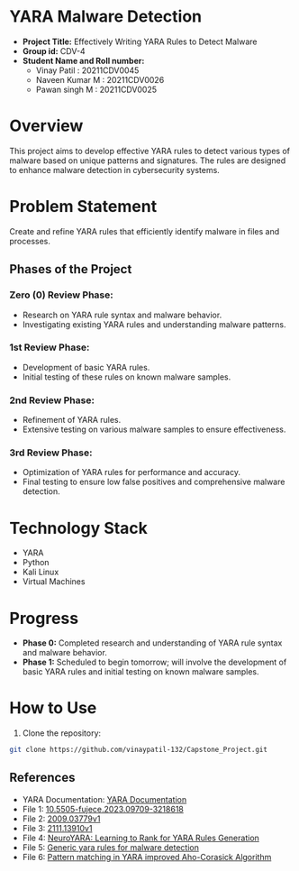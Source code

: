 # YARA Malware Detection

- **Project Title:** Effectively Writing YARA Rules to Detect Malware 
- **Group id:** CDV-4
- **Student Name and Roll number:**
  - Vinay Patil : 20211CDV0045
  - Naveen Kumar M : 20211CDV0026
  - Pawan singh M : 20211CDV0025

# Overview
This project aims to develop effective YARA rules to detect various types of malware based on unique patterns and signatures. The rules are designed to enhance malware detection in cybersecurity systems.

# Problem Statement
Create and refine YARA rules that efficiently identify malware in files and processes.

## Phases of the Project

### Zero (0) Review Phase:
- Research on YARA rule syntax and malware behavior.
- Investigating existing YARA rules and understanding malware patterns.

### 1st Review Phase:
- Development of basic YARA rules.
- Initial testing of these rules on known malware samples.

### 2nd Review Phase:
- Refinement of YARA rules.
- Extensive testing on various malware samples to ensure effectiveness.

### 3rd Review Phase:
- Optimization of YARA rules for performance and accuracy.
- Final testing to ensure low false positives and comprehensive malware detection.

# Technology Stack
- YARA
- Python
- Kali Linux
- Virtual Machines

# Progress
- **Phase 0:** Completed research and understanding of YARA rule syntax and malware behavior.
- **Phase 1:** Scheduled to begin tomorrow; will involve the development of basic YARA rules and initial testing on known malware samples.

# How to Use
1.  Clone the repository:
```bash
git clone https://github.com/vinaypatil-132/Capstone_Project.git
```
## References

- YARA Documentation: [YARA Documentation](https://readthedocs.org/projects/yara/downloads/pdf/v3.1.0/)
- File 1: [10.5505-fujece.2023.09709-3218618](./References/YARA%20Rule%20Optimization%20for%20Malware%20Detection.pdf)
- File 2: [2009.03779v1](./References/Accelerating%20YARA%20Rule%20Matching%20with%20GPU%20Parallelism.pdf)
- File 3: [2111.13910v1](./References/Machine%20Learning%20for%20Automated%20YARA%20Rule%20Generation.pdf)
- File 4: [NeuroYARA: Learning to Rank for YARA Rules Generation](./References/NeuroYara%20Deep%20Learning%20for%20YARA%20Rule%20Ranking.pdf)
- File 5: [Generic yara rules for malware detection](./References/Generic%20YARA%20Rules%20for%20Broad%20Malware%20Detection.pdf)
- File 6: [Pattern matching in YARA improved Aho-Corasick Algorithm](./References/Pattern_Matching_in_YARA_Improved_Aho-Corasick_Algorithm.pdf)

